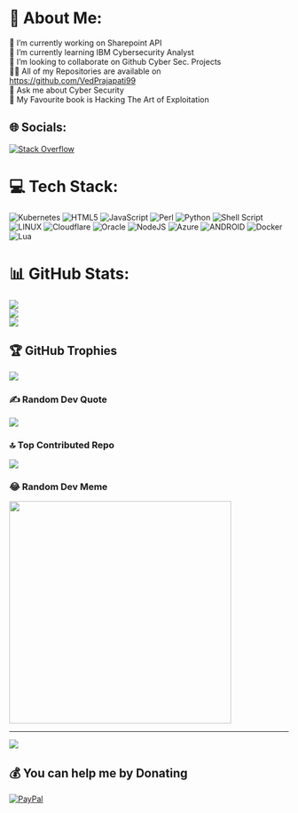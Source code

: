 # 📂 About Me:
🔭 I’m currently working on Sharepoint API<br>🌱 I’m currently learning IBM Cybersecurity Analyst<br>👯 I’m looking to collaborate on Github Cyber Sec. Projects<br>👨‍💻 All of my Repositories are available on https://github.com/VedPrajapati99<br>💬 Ask me about Cyber Security<br>📖 My Favourite book is Hacking The Art of Exploitation


## 🌐 Socials:
[![Stack Overflow](https://img.shields.io/badge/-Stackoverflow-FE7A16?logo=stack-overflow&logoColor=white)](https://stackoverflow.com/users/18560864) 

# 💻 Tech Stack:
![Kubernetes](https://img.shields.io/badge/kubernetes-%23326ce5.svg?style=plastic&logo=kubernetes&logoColor=white) ![HTML5](https://img.shields.io/badge/html5-%23E34F26.svg?style=plastic&logo=html5&logoColor=white) ![JavaScript](https://img.shields.io/badge/javascript-%23323330.svg?style=plastic&logo=javascript&logoColor=%23F7DF1E) ![Perl](https://img.shields.io/badge/perl-%2339457E.svg?style=plastic&logo=perl&logoColor=white) ![Python](https://img.shields.io/badge/python-3670A0?style=plastic&logo=python&logoColor=ffdd54) ![Shell Script](https://img.shields.io/badge/shell_script-%23121011.svg?style=plastic&logo=gnu-bash&logoColor=white) ![LINUX](https://img.shields.io/badge/Linux-FCC624?style=plastic&logo=linux&logoColor=black) ![Cloudflare](https://img.shields.io/badge/Cloudflare-F38020?style=plastic&logo=Cloudflare&logoColor=white) ![Oracle](https://img.shields.io/badge/Oracle-F80000?style=plastic&logo=oracle&logoColor=white) ![NodeJS](https://img.shields.io/badge/node.js-6DA55F?style=plastic&logo=node.js&logoColor=white) ![Azure](https://img.shields.io/badge/azure-%230072C6.svg?style=plastic&logo=azure-devops&logoColor=white) ![ANDROID](https://img.shields.io/badge/android-%2320232a.svg?style=plastic&logo=android&logoColor=%a4c639) ![Docker](https://img.shields.io/badge/docker-%230db7ed.svg?style=plastic&logo=docker&logoColor=white) ![Lua](https://img.shields.io/badge/lua-%232C2D72.svg?style=plastic&logo=lua&logoColor=white)
# 📊 GitHub Stats:
![](https://github-readme-stats.vercel.app/api?username=VedPrajapati99&theme=tokyonight&hide_border=false&include_all_commits=true&count_private=false)<br/>
![](https://github-readme-streak-stats.herokuapp.com/?user=VedPrajapati99&theme=tokyonight&hide_border=false)<br/>
![](https://github-readme-stats.vercel.app/api/top-langs/?username=VedPrajapati99&theme=tokyonight&hide_border=false&include_all_commits=true&count_private=false&layout=compact)

## 🏆 GitHub Trophies
![](https://github-profile-trophy.vercel.app/?username=VedPrajapati99&theme=tokyonight&no-frame=false&no-bg=false&margin-w=4)

### ✍️ Random Dev Quote
![](https://quotes-github-readme.vercel.app/api?type=horizontal&theme=tokyonight)

### 🔝 Top Contributed Repo
![](https://github-contributor-stats.vercel.app/api?username=VedPrajapati99&limit=5&theme=tokyonight&combine_all_yearly_contributions=true)

### 😂 Random Dev Meme
<img src='https://randommeme-five.vercel.app/' style="height: 400px;"/>

---
[![](https://visitcount.itsvg.in/api?id=VedPrajapati99&icon=0&color=0)](https://visitcount.itsvg.in)

  ## 💰 You can help me by Donating
  [![PayPal](https://img.shields.io/badge/PayPal-00457C?style=for-the-badge&logo=paypal&logoColor=white)](https://paypal.me/paypal.me/VedPrajapati) 

  
<!-- Proudly created with GPRM ( https://gprm.itsvg.in ) -->
